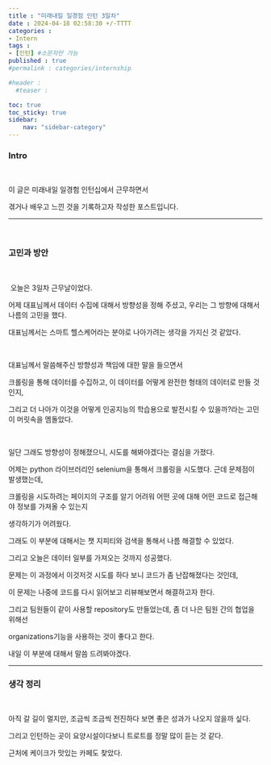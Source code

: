 ```yaml
---
title : "미래내일 일경험 인턴 3일차"
date : 2024-04-18 02:58:30 +/-TTTT
categories : 
- Intern
tags : 
- [인턴] #소문자만 가능
published : true
#permalink : categories/internship

#header :
  #teaser : 

toc: true
toc_sticky: true
sidebar:
    nav: "sidebar-category"
---
```



### Intro

&nbsp;

이 글은 미래내일 일경험 인턴십에서 근무하면서

겪거나 배우고 느낀 것을 기록하고자 작성한 포스트입니다.

* * *

&nbsp;

### 고민과 방안

&nbsp;

&nbsp;오늘은 3일차 근무날이었다.

어제 대표님께서 데이터 수집에 대해서 방향성을 정해 주셨고, 우리는 그 방향에 대해서 나름의 고민을 했다.

대표님께서는 스마트 헬스케어라는 분야로 나아가려는 생각을 가지신 것 같았다.

&nbsp;

대표님께서 말씀해주신 방향성과 책임에 대한 말을 들으면서

크롤링을 통해 데이터를 수집하고, 이 데이터를 어떻게 완전한 형태의 데이터로 만들 것인지,

그리고 더 나아가 이것을 어떻게 인공지능의 학습용으로 발전시킬 수 있을까?라는 고민이 머릿속을 멤돌았다.

&nbsp;

일단 그래도 방향성이 정해졌으니, 시도를 해봐야겠다는 결심을 가졌다.

어제는 python 라이브러리인 selenium을 통해서 크롤링을 시도했다. 근데 문제점이 발생했는데,

크롤링을 시도하려는 페이지의 구조를 알기 어려워 어떤 곳에 대해 어떤 코드로 접근해야 정보를 가져올 수 있는지 

생각하기가 어려웠다.

그래도 이 부분에 대해서는 챗 지피티와 검색을 통해서 나름 해결할 수 있었다.

그리고 오늘은 데이터 일부를 가져오는 것까지 성공했다.

문제는 이 과정에서 이것저것 시도를 하다 보니 코드가 좀 난잡해졌다는 것인데, 

이 문제는 나중에 코드를 다시 읽어보고 리뷰해보면서 해결하고자 한다.

그리고 팀원들이 같이 사용할 repository도 만들었는데, 좀 더 나은 팀원 간의 협업을 위해선

organizations기능을 사용하는 것이 좋다고 한다.

내일 이 부분에 대해서 말씀 드려봐야겠다.

  

* * *

### 생각 정리 

&nbsp;

아직 갈 길이 멀지만, 조금씩 조금씩 전진하다 보면 좋은 성과가 나오지 않을까 싶다.

그리고 인턴하는 곳이 요양시설이다보니 트로트를 정말 많이 듣는 것 같다.

근처에 케이크가 맛있는 카페도 찾았다.

&nbsp;